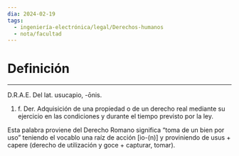 ```yaml
---
dia: 2024-02-19
tags:
  - ingeniería-electrónica/legal/Derechos-humanos
  - nota/facultad
---
```

# Definición
---
D.R.A.E. Del lat. usucapio, -ōnis.
1. f. Der. Adquisición de una propiedad o de un derecho real mediante su
ejercicio en las condiciones y durante el tiempo previsto por la ley.

Esta palabra proviene del Derecho Romano significa “toma de un bien por
uso” teniendo el vocablo una raíz de acción [io-(n)] y proviniendo de usus + capere (derecho de utilización y goce + capturar, tomar).